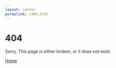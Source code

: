 ```yaml
---
layout: center
permalink: /404.html
---
```


# 404

Sorry. This page is either broken, or it does not exist.

<div class="mt3">
  <a href="{{ site.baseurl }}/" class="button button-blue button-big">Home</a>
</div>
